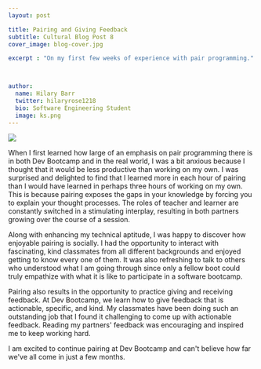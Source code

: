 ```yaml
---
layout: post

title: Pairing and Giving Feedback
subtitle: Cultural Blog Post 8
cover_image: blog-cover.jpg

excerpt : "On my first few weeks of experience with pair programming."



author:
  name: Hilary Barr
  twitter: hilaryrose1218
  bio: Software Engineering Student
  image: ks.png
---
```


<img src= "http://upload.wikimedia.org/wikipedia/commons/thumb/b/bf/Pair_Programming_at_Chitika.JPG/800px-Pair_Programming_at_Chitika.JPG">


When I first learned how large of an emphasis on pair programming there is in both Dev Bootcamp and in the real world, I was a bit anxious because I thought that it would be less productive than working on my own. I was surprised and delighted to find that I learned more in each hour of pairing than I would have learned in perhaps three hours of working on my own. This is because pairing exposes the gaps in your knowledge by forcing you to explain your thought processes. The roles of teacher and learner are constantly switched in a stimulating interplay, resulting in both partners growing over the course of a session. 

Along with enhancing my technical aptitude, I was happy to discover how enjoyable pairing is socially. I had the opportunity to interact with fascinating, kind classmates from all different backgrounds and enjoyed getting to know every one of them. It was also refreshing to talk to others who understood what I am going through since only a fellow boot could truly empathize with what it is like to participate in a software bootcamp.

Pairing also results in the opportunity to practice giving and receiving feedback. At Dev Bootcamp, we learn how to give feedback that is actionable, specific, and kind. My classmates have been doing such an outstanding job that I found it challenging to come up with actionable feedback. Reading my partners' feedback was encouraging and inspired me to keep working hard. 

I am excited to continue pairing at Dev Bootcamp and can't believe how far we've all come in just a few months.





